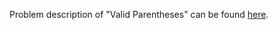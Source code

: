 Problem description of "Valid Parentheses" can be found [here](https://leetcode.com/problems/valid-parentheses/).